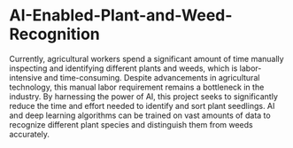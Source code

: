 # AI-Enabled-Plant-and-Weed-Recognition
<p>Currently, agricultural workers spend a significant amount of time manually inspecting and identifying different plants and weeds, which is labor-intensive and time-consuming. 
	Despite advancements in agricultural technology, this manual labor requirement remains a bottleneck in the industry.
	By harnessing the power of AI, this project seeks to significantly reduce the time and effort needed to identify and sort plant seedlings. 
	AI and deep learning algorithms can be trained on vast amounts of data to recognize different plant species and distinguish them from weeds accurately.</p>
